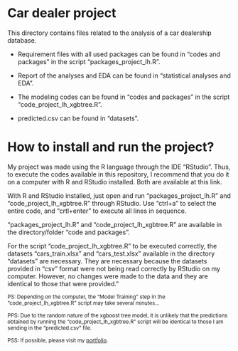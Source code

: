 # Car dealer project
This directory contains files related to the analysis of a car dealership database.

- Requirement files with all used packages can be found in “codes and packages” in the script “packages_project_lh.R”.

- Report of the analyses and EDA can be found in “statistical analyses and EDA”.

- The modeling codes can be found in “codes and packages” in the script “code_project_lh_xgbtree.R”.

- predicted.csv can be found in “datasets”.
  
# How to install and run the project?
My project was made using the R language through the IDE “RStudio”. Thus, to execute the codes available in this repository, I recommend that you do it on a computer with R and RStudio installed. Both are available at this link.

With R and RStudio installed, just open and run “packages_project_lh.R” and “code_project_lh_xgbtree.R” through RStudio. Use “ctrl+a” to select the entire code, and “crtl+enter” to execute all lines in sequence.

“packages_project_lh.R” and “code_project_lh_xgbtree.R” are available in the directory/folder “code and packages”.

For the script “code_project_lh_xgbtree.R” to be executed correctly, the datasets “cars_train.xlsx” and “cars_test.xlsx” available in the directory “datasets” are necessary. They are necessary because the datasets provided in “csv” format were not being read correctly by RStudio on my computer. However, no changes were made to the data and they are identical to those that were provided."


<sub>PS: Depending on the computer, the “Model Training” step in the “code_project_lh_xgbtree.R” script may take several minutes…</sub>

<sub>PPS: Due to the random nature of the xgboost tree model, it is unlikely that the predictions obtained by running the “code_project_lh_xgbtree.R” script will be identical to those I am sending in the “predicted.csv” file.</sub>

<sub>PSS: If possible, please visit my [portfolio](https://rafaelpd.netlify.app).</sub>
